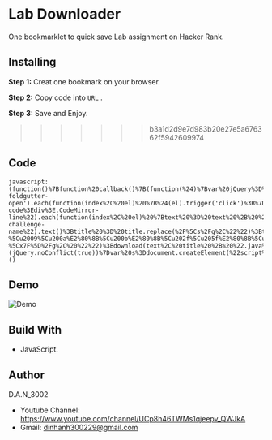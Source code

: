# Lab Downloader
One bookmarklet to quick save Lab assignment on Hacker Rank.
## Installing

**Step 1:** Creat one bookmark on your browser.

**Step 2:** Copy code into `URL` .

**Step 3:** Save and Enjoy.
>>>>>>> b3a1d2d9e7d983b20e27e5a676362f5942609974

## Code
```
javascript:(function()%7Bfunction%20callback()%7B(function(%24)%7Bvar%20jQuery%3D%24%3Bfunction%20download(data%2C%20filename%2C%20type)%20%7Bvar%20file%20%3D%20new%20Blob(%5Bdata%5D%2C%20%7Btype%3A%20type%7D)%3Bif%20(window.navigator.msSaveOrOpenBlob)window.navigator.msSaveOrOpenBlob(file%2C%20filename)%3Belse%20%7Bvar%20a%20%3D%20document.createElement(%22a%22)%2Curl%20%3D%20URL.createObjectURL(file)%3Ba.href%20%3D%20url%3Ba.download%20%3D%20filename%3Bdocument.body.appendChild(a)%3Ba.click()%3BsetTimeout(function()%20%7Bdocument.body.removeChild(a)%3Bwindow.URL.revokeObjectURL(url)%3B%7D%2C%200)%3B%7D%7D%24('.CodeMirror-foldgutter-open').each(function(index%2C%20el)%20%7B%24(el).trigger('click')%3B%7D)%3Bvar%20text%20%3D%20%22%22%3B%24(%22.CodeMirror-code%3Ediv%3E.CodeMirror-line%22).each(function(index%2C%20el)%20%7Btext%20%3D%20text%20%2B%20%24(el).text()%20%2B%20%22%5Cr%5Cn%22%3B%7D)%3Bvar%20title%20%3D%20%24(%22.hr_tour-challenge-name%22).text()%3Btitle%20%3D%20title.replace(%2F%5Cs%2Fg%2C%22%22)%3Btext%20%3D%20text.replace(%2F%5B%5Cu00A0%5Cu1680%E2%80%8B%5Cu180e%5Cu2000-%5Cu2009%5Cu200a%E2%80%8B%5Cu200b%E2%80%8B%5Cu202f%5Cu205f%E2%80%8B%5Cu3000%5D%2Fg%2C'')%3Btext%20%3D%20text.replace(%2F%5B%5E%5Cx00-%5Cx7F%5D%2Fg%2C%20%22%22)%3Bdownload(text%2C%20title%20%2B%20%22.java%22%2C%20%22text%22)%7D)(jQuery.noConflict(true))%7Dvar%20s%3Ddocument.createElement(%22script%22)%3Bs.src%3D%22https%3A%2F%2Fajax.googleapis.com%2Fajax%2Flibs%2Fjquery%2F1.11.1%2Fjquery.min.js%22%3Bif(s.addEventListener)%7Bs.addEventListener(%22load%22%2Ccallback%2Cfalse)%7Delse%20if(s.readyState)%7Bs.onreadystatechange%3Dcallback%7Ddocument.body.appendChild(s)%3B%7D)()
```
## Demo
![Demo](https://github.com/DAN3002/FUNiX-Supporter/blob/master/Lab%20Downloader/Demo.gif "Demo")
## Build With

* JavaScript.

## Author
D.A.N_3002

* Youtube Channel: https://www.youtube.com/channel/UCp8h46TWMs1qjeepv_QWJkA
* Gmail: dinhanh300229@gmail.com
